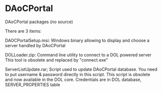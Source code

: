 # DAoCPortal
DAoCPortal packages (no source)

There are 3 items:

DAOCPortalSetup.msi:
	Windows binary allowing to display and choose a server handled by DAoCPortal
	
DOLLoader.zip:
	Command line utility to connect to a DOL powered server
	This tool is obsolete and replaced by "connect.exe"
	
ServerListUpdate.rar;
	Script used to update DAoCPortal database. You need to put username & password directly in this script.
	This script is obsolete and now available in the DOL core. Credentials are in DOL database, SERVER_PROPERTIES table